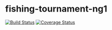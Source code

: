 # fishing-tournament-ng1
[![Build Status](https://secure.travis-ci.org/drummernash/fishing-tournament-ng1.png?branch=master)](https://travis-ci.org/drummernash/fishing-tournament-ng1)
[![Coverage Status](https://coveralls.io/repos/drummernash/fishing-tournament-ng1/badge.svg?branch=master)](https://coveralls.io/r/drummernash/fishing-tournament-ng1/?branch=master)
